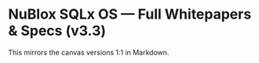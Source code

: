 # NuBlox SQLx OS — Full Whitepapers & Specs (v3.3)

This mirrors the canvas versions 1:1 in Markdown.
